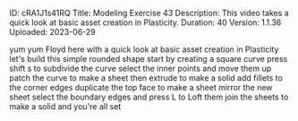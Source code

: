 ID: cRA1J1s41RQ
Title: Modeling Exercise 43
Description: This video takes a quick look at basic asset creation in Plasticity.
Duration: 40
Version: 1.1.36
Uploaded: 2023-06-29

yum yum Floyd here with a quick look at
basic asset creation in Plasticity
let's build this simple rounded shape
start by creating a square curve press
shift s to subdivide the curve select
the inner points and move them up patch
the curve to make a sheet then extrude
to make a solid add fillets to the
corner edges duplicate the top face to
make a sheet mirror the new sheet select
the boundary edges and press L to Loft
them
join the sheets to make a solid and
you're all set